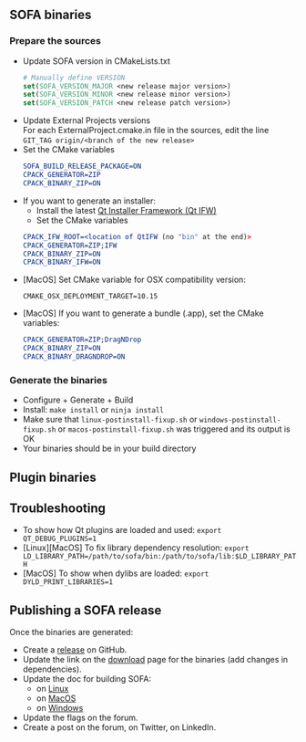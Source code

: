 ## SOFA binaries

### Prepare the sources  
    
- Update SOFA version in CMakeLists.txt  
    ```cmake
    # Manually define VERSION
    set(SOFA_VERSION_MAJOR <new release major version>)
    set(SOFA_VERSION_MINOR <new release minor version>)
    set(SOFA_VERSION_PATCH <new release patch version>)
    ```
- Update External Projects versions  
  For each ExternalProject.cmake.in file in the sources, edit the line `GIT_TAG origin/<branch of the new release>`
- Set the CMake variables
    ```cmake
    SOFA_BUILD_RELEASE_PACKAGE=ON
    CPACK_GENERATOR=ZIP
    CPACK_BINARY_ZIP=ON
    ```
- If you want to generate an installer:
    - Install the latest [Qt Installer Framework (Qt IFW)](https://download.qt.io/official_releases/qt-installer-framework/)
    - Set the CMake variables  
    ```cmake
    CPACK_IFW_ROOT=<location of QtIFW (no "bin" at the end)>
    CPACK_GENERATOR=ZIP;IFW
    CPACK_BINARY_ZIP=ON
    CPACK_BINARY_IFW=ON
    ```
- [MacOS] Set CMake variable for OSX compatibility version:  
   ```
   CMAKE_OSX_DEPLOYMENT_TARGET=10.15
   ```
- [MacOS] If you want to generate a bundle (.app), set the CMake variables:  
    ```cmake
    CPACK_GENERATOR=ZIP;DragNDrop
    CPACK_BINARY_ZIP=ON
    CPACK_BINARY_DRAGNDROP=ON
    ```

### Generate the binaries

- Configure + Generate + Build
- Install: `make install` or `ninja install`  
- Make sure that `linux-postinstall-fixup.sh` or `windows-postinstall-fixup.sh` or `macos-postinstall-fixup.sh` was triggered and its output is OK
- Your binaries should be in your build directory


## Plugin binaries




## Troubleshooting

- To show how Qt plugins are loaded and used: `export QT_DEBUG_PLUGINS=1`
- [Linux][MacOS] To fix library dependency resolution: `export LD_LIBRARY_PATH=/path/to/sofa/bin:/path/to/sofa/lib:$LD_LIBRARY_PATH`
- [MacOS] To show when dylibs are loaded: `export DYLD_PRINT_LIBRARIES=1`


## Publishing a SOFA release

Once the binaries are generated:

- Create a [release](https://github.com/sofa-framework/sofa/releases) on GitHub.
- Update the link on the [download](https://www.sofa-framework.org/download/) page for the binaries (add changes in dependencies).
- Update the doc for building SOFA:
    - on [Linux](../getting-started/build/linux/)
    - on [MacOS](../getting-started/build/mac-os-x/)
    - on [Windows](../getting-started/build/windows/)
- Update the flags on the forum.
- Create a post on the forum, on Twitter, on LinkedIn.
